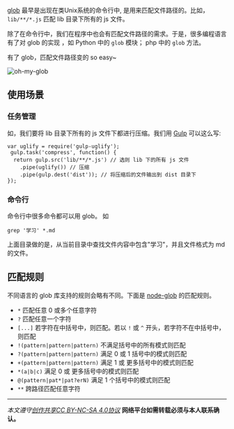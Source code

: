 
[glob](https://en.wikipedia.org/wiki/Glob_(programming)) 最早是出现在类Unix系统的命令行中, 是用来匹配文件路径的。比如，`lib/**/*.js` 匹配 lib 目录下所有的 js 文件。

除了在命令行中，我们在程序中也会有匹配文件路径的需求。于是，很多编程语言有了对 glob 的实现 ，如 Python 中的 `glob` 模块； php 中的 `glob` 方法。

有了 glob，匹配文件路径变的 so easy~

![oh-my-glob](http://upload-images.jianshu.io/upload_images/16777-b4e975f6f8b7e555.gif?imageMogr2/auto-orient/strip)

## 使用场景
### 任务管理
如，我们要将 lib 目录下所有的 js 文件下都进行压缩。我们用 [Gulp](http://gulpjs.com/) 可以这么写:
```
var uglify = require('gulp-uglify');
 gulp.task('compress', function() {
  return gulp.src('lib/**/*.js') // 选则 lib 下的所有 js 文件
    .pipe(uglify()) // 压缩
    .pipe(gulp.dest('dist')); // 将压缩后的文件输出到 dist 目录下
});
```

### 命令行
命令行中很多命令都可以用 glob。 如
```
grep '学习' *.md
```
上面目录做的是，从当前目录中查找文件内容中包含"学习"，并且文件格式为 md 的文件。

## 匹配规则
不同语言的 glob 库支持的规则会略有不同。下面是 [node-glob](https://github.com/isaacs/node-glob) 的匹配规则。
* `*` 匹配任意 0 或多个任意字符
* `?` 匹配任意一个字符
* `[...]` 若字符在中括号中，则匹配。若以 `!` 或 `^` 开头，若字符不在中括号中，则匹配
* `!(pattern|pattern|pattern)` 不满足括号中的所有模式则匹配
* `?(pattern|pattern|pattern)` 满足 0 或 1 括号中的模式则匹配
* `+(pattern|pattern|pattern)` 满足 1 或 更多括号中的模式则匹配
* `*(a|b|c)` 满足 0 或 更多括号中的模式则匹配
* `@(pattern|pat*|pat?erN)` 满足 1 个括号中的模式则匹配
* `**` 跨路径匹配任意字符

***

*本文遵守[创作共享CC BY-NC-SA 4.0协议](http://creativecommons.org/licenses/by-nc-sa/4.0/)*
**网络平台如需转载必须与本人联系确认。**
